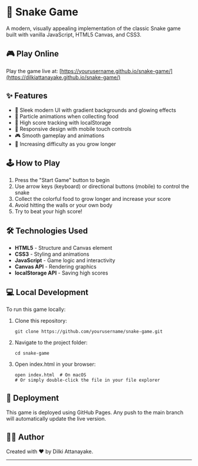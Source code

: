 # 🐍 Snake Game

A modern, visually appealing implementation of the classic Snake game built with vanilla JavaScript, HTML5 Canvas, and CSS3.

## 🎮 Play Online

Play the game live at: [https://yourusername.github.io/snake-game/](https://dilkiattanayake.github.io/snake-game/)

## ✨ Features

- 🌈 Sleek modern UI with gradient backgrounds and glowing effects
- 🌟 Particle animations when collecting food
- 💾 High score tracking with localStorage
- 📱 Responsive design with mobile touch controls
- 🎮 Smooth gameplay and animations
- 🎯 Increasing difficulty as you grow longer

## 🕹️ How to Play

1. Press the "Start Game" button to begin
2. Use arrow keys (keyboard) or directional buttons (mobile) to control the snake
3. Collect the colorful food to grow longer and increase your score
4. Avoid hitting the walls or your own body
5. Try to beat your high score!

## 🛠️ Technologies Used

- **HTML5** - Structure and Canvas element
- **CSS3** - Styling and animations
- **JavaScript** - Game logic and interactivity
- **Canvas API** - Rendering graphics
- **localStorage API** - Saving high scores

## 💻 Local Development

To run this game locally:

1. Clone this repository:
   ```
   git clone https://github.com/yourusername/snake-game.git
   ```
2. Navigate to the project folder:
   ```
   cd snake-game
   ```
3. Open index.html in your browser:
   ```
   open index.html  # On macOS
   # Or simply double-click the file in your file explorer
   ```

## 🚀 Deployment

This game is deployed using GitHub Pages. Any push to the main branch will automatically update the live version.



## 👨‍💻 Author

Created with ❤️ by Dilki Attanayake.

---

